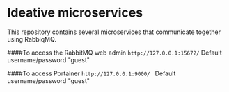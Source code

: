 # Ideative microservices
This repository contains several microservices that communicate together using RabbiqMQ.

####To access the RabbitMQ web admin 
`http://127.0.0.1:15672/`
Default username/password "guest"

####To access Portainer 
`http://127.0.0.1:9000/ `
Default username/password "guest"

